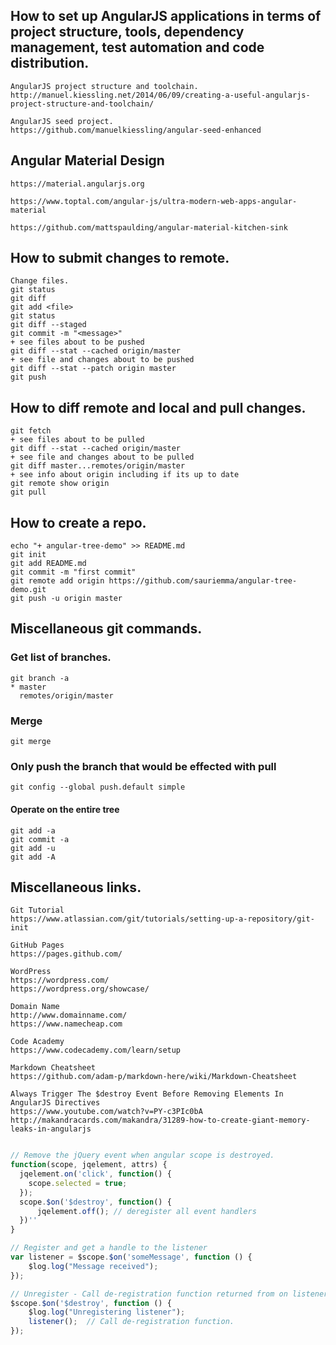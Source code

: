 
## How to set up AngularJS applications in terms of project structure, tools, dependency management, test automation and code distribution. 

    AngularJS project structure and toolchain.
    http://manuel.kiessling.net/2014/06/09/creating-a-useful-angularjs-project-structure-and-toolchain/
       
    AngularJS seed project.
    https://github.com/manuelkiessling/angular-seed-enhanced    
    

## Angular Material Design    
    
    https://material.angularjs.org
    
    https://www.toptal.com/angular-js/ultra-modern-web-apps-angular-material
    
    https://github.com/mattspaulding/angular-material-kitchen-sink
    
## How to submit changes to remote.

    Change files.
    git status 
    git diff
    git add <file>
    git status 
    git diff --staged
    git commit -m "<message>"
    + see files about to be pushed
    git diff --stat --cached origin/master
    + see file and changes about to be pushed
    git diff --stat --patch origin master
    git push

## How to diff remote and local and pull changes.
    git fetch
    + see files about to be pulled
    git diff --stat --cached origin/master
    + see file and changes about to be pulled
    git diff master...remotes/origin/master
    + see info about origin including if its up to date
    git remote show origin
    git pull

## How to create a repo.
    echo "+ angular-tree-demo" >> README.md
    git init
    git add README.md
    git commit -m "first commit"
    git remote add origin https://github.com/sauriemma/angular-tree-demo.git
    git push -u origin master

## Miscellaneous git commands.

### Get list of branches.
    git branch -a
    * master
      remotes/origin/master
  
### Merge
    git merge

### Only push the branch that would be effected with pull
    git config --global push.default simple

#### Operate on the entire tree
    git add -a
    git commit -a
    git add -u
    git add -A

## Miscellaneous links.    
        
    Git Tutorial
    https://www.atlassian.com/git/tutorials/setting-up-a-repository/git-init
    
    GitHub Pages
    https://pages.github.com/
    
    WordPress
    https://wordpress.com/
    https://wordpress.org/showcase/
    
    Domain Name
    http://www.domainname.com/
    https://www.namecheap.com
    
    Code Academy
    https://www.codecademy.com/learn/setup
    
    Markdown Cheatsheet
    https://github.com/adam-p/markdown-here/wiki/Markdown-Cheatsheet
    
    Always Trigger The $destroy Event Before Removing Elements In AngularJS Directives
    https://www.youtube.com/watch?v=PY-c3PIc0bA
    http://makandracards.com/makandra/31289-how-to-create-giant-memory-leaks-in-angularjs


```javascript

// Remove the jQuery event when angular scope is destroyed.
function(scope, jqelement, attrs) { 
  jqelement.on('click', function() {
    scope.selected = true;
  });
  scope.$on('$destroy', function() {
      jqelement.off(); // deregister all event handlers
  })''
}

// Register and get a handle to the listener
var listener = $scope.$on('someMessage', function () {
    $log.log("Message received");
});

// Unregister - Call de-registration function returned from on listener.
$scope.$on('$destroy', function () {
    $log.log("Unregistering listener");
    listener();  // Call de-registration function.
});
```